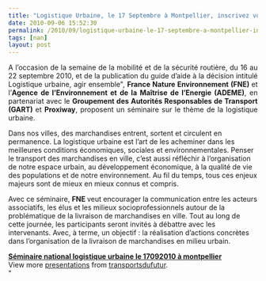 ```yaml
---
title: "Logistique Urbaine, le 17 Septembre à Montpellier, inscrivez vous !"
date: 2010-09-06 15:52:30
permalink: /2010/09/logistique-urbaine-le-17-septembre-a-montpellier-inscrivez-vous.html
tags: [nan]
layout: post
---
```


<p style="text-align: justify">A l’occasion de la semaine de la mobilité et de la sécurité routière, du 16 au 22 septembre 2010, et de la publication du guide d’aide à la décision intitulé Logistique urbaine, agir ensemble", <strong>France Nature Environnement (FNE) </strong>et l’<strong>Agence de l’Environnement et de la Maîtrise de l’Energie (ADEME)</strong>, en partenariat avec le <strong>Groupement des Autorités Responsables de Transport (GART) </strong>et <strong>Proxiway</strong>, proposent un séminaire sur le thème de la logistique urbaine.</p> <p style=""text-align: justify"">Dans nos villes, des marchandises entrent, sortent et circulent en permanence. La logistique urbaine est l’art de les acheminer dans les meilleures conditions économiques, sociales et environnementales. Penser le transport des marchandises en ville, c’est aussi réfléchir à l’organisation de notre espace urbain, au développement économique, à la qualité de vie des populations et de notre environnement. Au fil du temps, tous ces enjeux majeurs sont de mieux en mieux connus et compris.</p> <p style=""text-align: justify"">Avec ce séminaire, <strong>FNE </strong>veut encourager la communication entre les acteurs associatifs, les élus et les milieux socioprofessionnels autour de la problématique de la livraison de marchandises en ville. Tout au long de cette journée, les participants seront invités à débattre avec les intervenants. Avec, à terme, un objectif : la réalisation d’actions concrètes dans l’organisation de la livraison de marchandises en milieu urbain.</p> <div id=""__ss_5138706"" style=""width: 425px""><strong style=""margin: 12px 0 4px""><a href=""http://www.slideshare.net/transportsdufutur/sminaire-national-logistique-urbaine-le-17092010-montpellier"" title=""Séminaire national logistique urbaine le 17092010 à montpellier"">Séminaire national logistique urbaine le 17092010 à montpellier</a></strong>        <div style=""padding: 5px 0 12px"">View more <a href=""http://www.slideshare.net/"">presentations</a> from <a href=""http://www.slideshare.net/transportsdufutur"">transportsdufutur</a>.</div> </div>"
